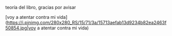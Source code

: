 teoría del libro, gracias por avisar

[voy a atentar contra mi vida](https://i.pinimg.com/280x280_RS/15/71/3a/15713aefab13d9234b82ea2463f50854.jpg|voy a atentar contra mi vida)
